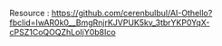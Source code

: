 Resource : https://github.com/cerenbulbul/AI-Othello?fbclid=IwAR0k0__BmgRnjrKJVPUK5kv_3tbrYKP0YqX-cPSZ1CoQOQZhLoIjY0b8Ico
